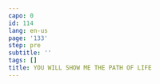 ```yaml
---
capo: 0
id: 114
lang: en-us
page: '133'
step: pre
subtitle: ''
tags: []
title: YOU WILL SHOW ME THE PATH OF LIFE
---
```

